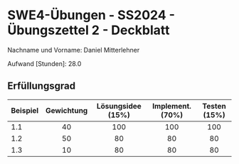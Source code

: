 # **SWE4-Übungen - SS2024 - Übungszettel 2 - Deckblatt**

Nachname und Vorname: Daniel Mitterlehner

Aufwand [Stunden]:    28.0

## **Erfüllungsgrad**

| Beispiel  | Gewichtung  | Lösungsidee (15%) | Implement. (70%) | Testen (15%)    |
| --------- | :---------: | :---------------: | :--------------: | :-------------: |
| 1.1       | 40          | 100                 | 100                | 100               |
| 1.2       | 50          | 80                 | 80                | 80               |
| 1.3       | 10          | 80                 | 80                | 80               |
